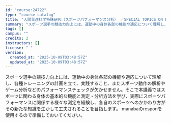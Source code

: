 ```yaml
---
id: "course:24722"
type: "course-catalog"
title: "人間発達科学特殊研究（スポーツパフォーマンス分析） ／SPECIAL TOPICS ON HUMAN DEVELOPMENTAL SCIENCE: SPORTS PERFORMANCE ANALYSIS"
summary: "スポーツ選手の競技力向上には、運動中の身体各部の機能や適応について理解し、各種トレーニングの計画を立て、実践すること、またスポーツ動作の解析やゲーム分析などのパフォーマンスチェックが欠かせません。そこで本講義ではスポーツに関わる身体の基本的…"
tags: []
campus: ""
credits: 2
instructors: []
license: " "
version:
  created_at: "2025-10-09T03:48:57Z"
  updated_at: "2025-10-09T03:48:57Z"
---
```


スポーツ選手の競技力向上には、運動中の身体各部の機能や適応について理解し、各種トレーニングの計画を立て、実践すること、またスポーツ動作の解析やゲーム分析などのパフォーマンスチェックが欠かせません。そこで本講義ではスポーツに関わる身体の基本的な機能と測定・分析方法を学び、実際にスポーツパフォーマンスに関係する様々な測定を経験し、各自のスポーツへのかかわり方がその新たな知識を生かして工夫されることを目指します。 manabaのresponを使用するので準備しておいてください。
